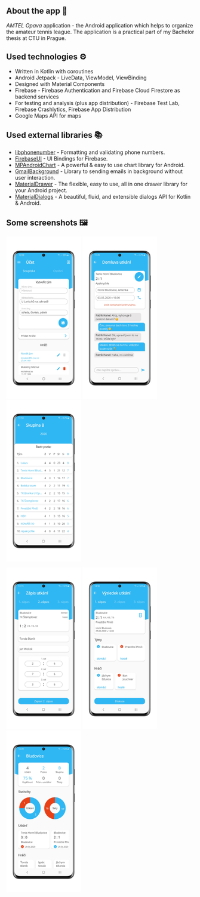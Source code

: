 ## About the app 📱
*AMTEL Opava* application - the Android application which helps to organize the amateur tennis league. The application is a practical part of my Bachelor thesis at CTU in Prague.

## Used technologies ⚙️
* Written in Kotlin with coroutines
* Android Jetpack - LiveData, ViewModel, ViewBinding
* Designed with Material Components
* Firebase - Firebase Authentication and Firebase Cloud Firestore as backend services
* For testing and analysis (plus app distribution) - Firebase Test Lab, Firebase Crashlytics, Firebase App Distribution
* Google Maps API for maps

## Used external libraries 📚
* [libphonenumber](https://github.com/google/libphonenumber) - Formatting and validating phone numbers.
* [FirebaseUI](https://github.com/firebase/FirebaseUI-Android) - UI Bindings for Firebase.
* [MPAndroidChart](https://github.com/PhilJay/MPAndroidChart) - A powerful & easy to use chart library for Android.
* [GmailBackground](https://github.com/luongvo/GmailBackground) - Library to sending emails in background without user interaction.
* [MaterialDrawer](https://github.com/mikepenz/MaterialDrawer) - The flexible, easy to use, all in one drawer library for your Android project.
* [MaterialDialogs](https://github.com/afollestad/material-dialogs) - A beautiful, fluid, and extensible dialogs API for Kotlin & Android.

## Some screenshots 🖼️
<p float="left">
  <img src="/account_TM.png" width="200" />
  <img src="/chat.png" width="200" /> 
  <img src="/group_results.png" width="200" />
</p>

<p float="left">
  <img src="/match_input.png" width="200" />
  <img src="/match_result.png" width="200" /> 
  <img src="/team_profile.png" width="200" />
</p>
